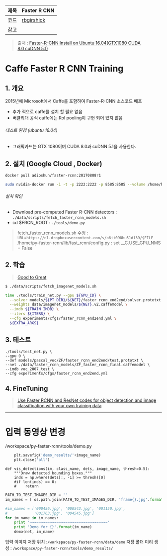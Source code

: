 |제목|Faster R CNN |
|-|-|
|코드|[rbgirshick](https://github.com/rbgirshick/py-faster-rcnn)|
|참고||

> 출처 : [Faster-R-CNN Install on Ubuntu 16.04\(GTX1080 CUDA 8.0,cuDNN 5.1\)](http://goodtogreate.tistory.com/entry/FasterRCNN-Install-on-Ubuntu-1604GTX1080-CUDA-80cuDNN-51)

# Caffe Faster R CNN Training

## 1. 개요

2015년에 Microsoft에서 Caffe를 포함하여 Faster-R-CNN 소스코드 배포

* 추가 적으로 caffe를 설치 할 필요 없음 
* 버클리대 공식 caffe에는 RoI pooling이 구현 되어 있지 않음 

###### 테스트 환경 (ubuntu 16.04)
* 그래픽카드는 GTX 1080이며 CUDA 8.0과 cuDNN 5.1을 사용한다.

## 2. 설치 (Google Cloud , Docker)

```bash
docker pull adioshun/faster-rcnn:20170808r1

sudo nvidia-docker run -i -t -p 2222:2222 -p 8585:8585 --volume /home/hjlim99/docker:/root --name 'rcnn2' adioshun/faster-rcnn:latest /bin/bash

```


###### 설치 확인

* Download pre-computed Faster R-CNN detectors : `./data/scripts/fetch_faster_rcnn_models.sh`
* cd $FRCN\_ROOT : `./tools/demo.py`

> fetch\_faster\_rcnn\_models.sh 수정 : `URL=https://dl.dropboxusercontent.com/s/o6ii098bu51d139/$FILE`  
> /home/py-faster-rcnn/lib/fast\_rcnn/config.py : set \_\_C.USE\_GPU\_NMS = False


## 2. 학습

> [Good to Great](http://goodtogreate.tistory.com/entry/Faster-R-CNN-Training)

```bash
$ ./data/scripts/fetch_imagenet_models.sh

time ./tools/train_net.py --gpu ${GPU_ID} \
  --solver models/${PT_DIR}/${NET}/faster_rcnn_end2end/solver.prototxt \
  --weights data/imagenet_models/${NET}.v2.caffemodel \
  --imdb ${TRAIN_IMDB} \
  --iters ${ITERS} \
  --cfg experiments/cfgs/faster_rcnn_end2end.yml \
  ${EXTRA_ARGS}
```



## 3. 테스트
```
./tools/test_net.py \ 
--gpu 0 \
--def models/pascal_voc/ZF/faster_rcnn_end2end/test.prototxt \
--net ./data/faster_rcnn_models/ZF_faster_rcnn_final.caffemodel \
--imdb voc_2007_test \
--cfg experiments/cfgs/faster_rcnn_end2end.yml
```


## 4. FineTuning 

> [Use Faster RCNN and ResNet codes for object detection and image classification with your own training data](https://realwecan.blogspot.com/2016/11/use-faster-rcnn-and-resnet-codes-for.html)

---

# 입력 동영상 변경 

/workspace/py-faster-rcnn/tools/demo.py 

```python
    plt.savefig('demo_results/'+image_name)
    plt.close('all')
```

```
def vis_detections(im, class_name, dets, image_name, thresh=0.5):
    """Draw detected bounding boxes."""
    inds = np.where(dets[:, -1] >= thresh)[0]
    #if len(inds) == 0:
    #    return

```

```python 
PATH_TO_TEST_IMAGES_DIR = ''
im_names = [ os.path.join(PATH_TO_TEST_IMAGES_DIR, 'frame{}.jpg'.format(i)) for i in range(1, 11561) ]

#im_names = ['000456.jpg', '000542.jpg', '001150.jpg',
#            '001763.jpg', '004545.jpg']
for im_name in im_names:
    print '~~~~~~~~~~~~~~~~~~~~~~~~~~~~~~~~~~~'
    print 'Demo for {}'.format(im_name)
    demo(net, im_name)

```

입력 이미지 저장 위치 :`/workspace/py-faster-rcnn/data/demo`
저장 폴더 미리 생성 : `/workspace/py-faster-rcnn/tools/demo_results/`
